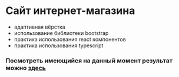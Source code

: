 # Сайт интернет-магазина

- адаптивная вёрстка
- использование библиотеки bootstrap
- практика использования react компонентов
- практика использования typescript

### Посмотреть имеющийся на данный момент результат можно [здесь](https://artyomusov.github.io/kidol_react/)
